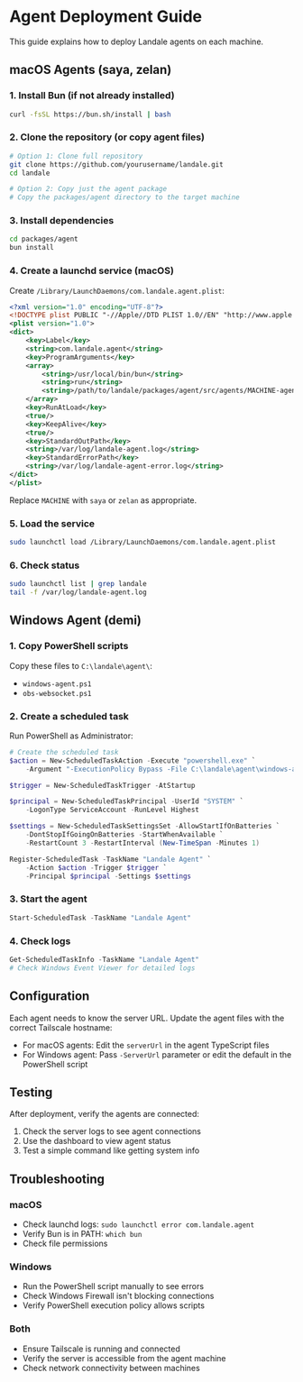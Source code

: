 # Agent Deployment Guide

This guide explains how to deploy Landale agents on each machine.

## macOS Agents (saya, zelan)

### 1. Install Bun (if not already installed)

```bash
curl -fsSL https://bun.sh/install | bash
```

### 2. Clone the repository (or copy agent files)

```bash
# Option 1: Clone full repository
git clone https://github.com/yourusername/landale.git
cd landale

# Option 2: Copy just the agent package
# Copy the packages/agent directory to the target machine
```

### 3. Install dependencies

```bash
cd packages/agent
bun install
```

### 4. Create a launchd service (macOS)

Create `/Library/LaunchDaemons/com.landale.agent.plist`:

```xml
<?xml version="1.0" encoding="UTF-8"?>
<!DOCTYPE plist PUBLIC "-//Apple//DTD PLIST 1.0//EN" "http://www.apple.com/DTDs/PropertyList-1.0.dtd">
<plist version="1.0">
<dict>
    <key>Label</key>
    <string>com.landale.agent</string>
    <key>ProgramArguments</key>
    <array>
        <string>/usr/local/bin/bun</string>
        <string>run</string>
        <string>/path/to/landale/packages/agent/src/agents/MACHINE-agent.ts</string>
    </array>
    <key>RunAtLoad</key>
    <true/>
    <key>KeepAlive</key>
    <true/>
    <key>StandardOutPath</key>
    <string>/var/log/landale-agent.log</string>
    <key>StandardErrorPath</key>
    <string>/var/log/landale-agent-error.log</string>
</dict>
</plist>
```

Replace `MACHINE` with `saya` or `zelan` as appropriate.

### 5. Load the service

```bash
sudo launchctl load /Library/LaunchDaemons/com.landale.agent.plist
```

### 6. Check status

```bash
sudo launchctl list | grep landale
tail -f /var/log/landale-agent.log
```

## Windows Agent (demi)

### 1. Copy PowerShell scripts

Copy these files to `C:\landale\agent\`:
- `windows-agent.ps1`
- `obs-websocket.ps1`

### 2. Create a scheduled task

Run PowerShell as Administrator:

```powershell
# Create the scheduled task
$action = New-ScheduledTaskAction -Execute "powershell.exe" `
    -Argument "-ExecutionPolicy Bypass -File C:\landale\agent\windows-agent.ps1"

$trigger = New-ScheduledTaskTrigger -AtStartup

$principal = New-ScheduledTaskPrincipal -UserId "SYSTEM" `
    -LogonType ServiceAccount -RunLevel Highest

$settings = New-ScheduledTaskSettingsSet -AllowStartIfOnBatteries `
    -DontStopIfGoingOnBatteries -StartWhenAvailable `
    -RestartCount 3 -RestartInterval (New-TimeSpan -Minutes 1)

Register-ScheduledTask -TaskName "Landale Agent" `
    -Action $action -Trigger $trigger `
    -Principal $principal -Settings $settings
```

### 3. Start the agent

```powershell
Start-ScheduledTask -TaskName "Landale Agent"
```

### 4. Check logs

```powershell
Get-ScheduledTaskInfo -TaskName "Landale Agent"
# Check Windows Event Viewer for detailed logs
```

## Configuration

Each agent needs to know the server URL. Update the agent files with the correct Tailscale hostname:

- For macOS agents: Edit the `serverUrl` in the agent TypeScript files
- For Windows agent: Pass `-ServerUrl` parameter or edit the default in the PowerShell script

## Testing

After deployment, verify the agents are connected:

1. Check the server logs to see agent connections
2. Use the dashboard to view agent status
3. Test a simple command like getting system info

## Troubleshooting

### macOS
- Check launchd logs: `sudo launchctl error com.landale.agent`
- Verify Bun is in PATH: `which bun`
- Check file permissions

### Windows
- Run the PowerShell script manually to see errors
- Check Windows Firewall isn't blocking connections
- Verify PowerShell execution policy allows scripts

### Both
- Ensure Tailscale is running and connected
- Verify the server is accessible from the agent machine
- Check network connectivity between machines